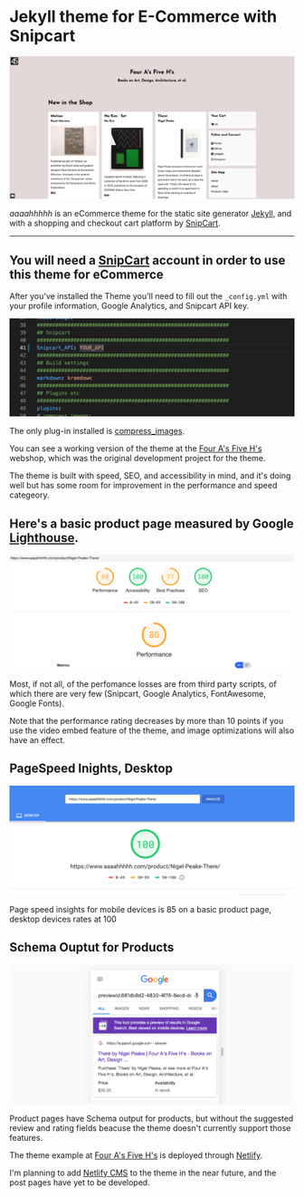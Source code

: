 # Jekyll theme for E-Commerce with Snipcart 

![config file](/assets/readme/4a5h_homepage.png)

_aaaahhhhh_ is an eCommerce theme for the static site generator [Jekyll](https://jekyllrb.com/), and with a shopping and checkout cart platform by [SnipCart](https://snipcart.com/).

---
## You will need a [SnipCart](https://snipcart.com/) account in order to use this theme for eCommerce


After you've installed the Theme you'll need to fill out the `_config.yml` with your profile information, Google Analytics, and Snipcart API key.

![config file](/assets/readme/snipcart_api.png)


The only plug-in installed is [compress_images](https://github.com/valerijaspasojevic/jekyll-compress-images).

You can see a working version of the theme at the [Four A's Five H's](https://www.aaaahhhhh.com/) webshop, which was the original development project for the theme.

The theme is built with speed, SEO, and accessibility in mind, and it's doing well but has some room for improvement in the performance and speed categeory. 

## Here's a basic product page measured by Google [Lighthouse](https://lighthouse-dot-webdotdevsite.appspot.com/lh/html?url=https://www.aaaahhhhh.com/).


![Lighthouse](/assets/readme/lightspeed-1.png)

 Most, if not all, of the perfomance losses are from third party scripts, of which there are very few (Snipcart, Google Analytics, FontAwesome, Google Fonts). 
 
 Note that the performance rating decreases by more than 10 points if you use the video embed feature of the theme, and image optimizations will also have an effect.


## PageSpeed Inights, Desktop

![page speed insights](/assets/readme/pagespeed.png)

Page speed insights for mobile devices is 85 on a basic product page, desktop devices rates at 100


## Schema Ouptut for Products

![Schema](/assets/readme/schema.png)

Product pages have Schema output for products, but without the suggested review and rating fields beacuse the theme doesn't currently support those features.

The theme example at [Four A's Five H's](https://www.aaaahhhhh.com/) is deployed through [Netlify](https://www.netlify.com/). 

I'm planning to add [Netlify CMS](https://www.netlifycms.org/) to the theme in the near future, and the post pages have yet to be developed.

